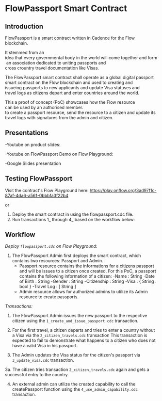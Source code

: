 # FlowPassport Smart Contract

## Introduction

FlowPassport is a smart contract written in Cadence for the Flow blockchain.

It stemmed from an idea that every governmental body in the world will come together and form an association dedicated to uniting passports and cross crountry travel documentation like Visas.   

The FlowPassport smart contract shall operate as a global digital passport smart contract on the Flow blockchain and used to creating and issueing passports to new applicants and update Visa statuses and travel logs as citizens depart and enter countries around the world.

This a proof of concept (PoC) showcases how the Flow resource can be used by an authorised member. to create a passport resource, send the resource to a citizen and update its travel logs with signatures from the admin and citizen.

## Presentations

-Youtube on product slides:

-Youtube on FlowPassport Demo on Flow Playground:

-Google Slides presentation

## Testing FlowPassport

Visit the contract's Flow Playground here: https://play.onflow.org/3ad97f1c-87af-4da6-a561-0bbbfa3f22b4

or

1. Deploy the smart contract in using the flowpassport.cdc file.
2. Run transactions 1_ through 4_ based on the workflow below: 

## Workflow 

*Deploy `flowpassport.cdc` on Flow Playground:* 

1. The FlowPassport Admin first deploys the smart contract, which contains two resources: Passport and Admin. 
    - Passport resource contains the informations for a citizens passport and will be issues to a citizen once created.
        For this PoC, a passport contains the following information of a citizen: 
        -Name : String
        -Date of Birth : String
        -Gender : String
        -Citizenship : String
        -Visa : { String : bool } 
        -Travel Log : [ String ] 
    - Admin resource allows for authorized admins to utilize its Admin resource to create passports.

*Transactions:*

1. The FlowPassport Admin issues the new passport to the respective citizen using the `1_create_and_issue_passport.cdc` transaction.

2. For the first travel, a citizen departs and tries to enter a country without a Visa via the `2_citizen_travels.cdc` transaction
    This transaction is expected to fail to demonstrate what happens to a citizen who does not have a valid Visa in his passport.

3. The Admin updates the Visa status for the citizen's passport via `3_update_visa.cdc` transaction.

3a. The citizen tries transaction `2_citizen_travels.cdc` again and gets a successful entry to the country. 

4. An external admin can utilize the created capability to call the createPassport function using the `4_use_admin_capability.cdc` transaction.


